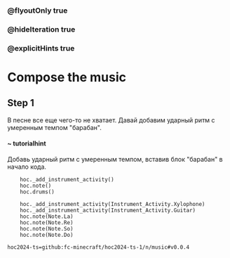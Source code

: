 ### @flyoutOnly true
### @hideIteration true
### @explicitHints true

# Compose the music

## Step 1
В песне все еще чего-то не хватает. Давай добавим ударный ритм с умеренным темпом "барабан".

#### ~ tutorialhint
Добавь ударный ритм с умеренным темпом, вставив блок "барабан" в начало кода.

```ghost
    hoc._add_instrument_activity()
    hoc.note()
    hoc.drums()
```
```template
    hoc._add_instrument_activity(Instrument_Activity.Xylophone)
    hoc._add_instrument_activity(Instrument_Activity.Guitar)
    hoc.note(Note.La)
    hoc.note(Note.Re)
    hoc.note(Note.So)
    hoc.note(Note.Do)
```

```package
hoc2024-ts=github:fc-minecraft/hoc2024-ts-1/n/music#v0.0.4
```